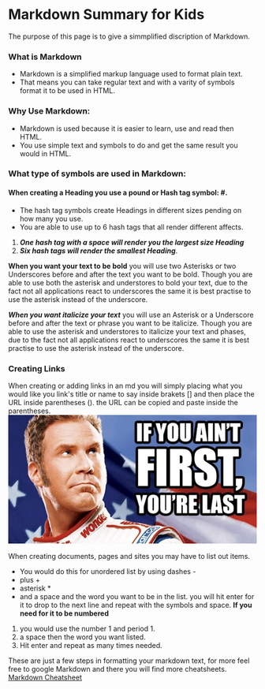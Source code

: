 # Markdown Summary for Kids

The purpose of this page is to give a simmplified discription of Markdown.

### What is Markdown

- Markdown is a simplified markup language used to format plain text. 
- That means you can take regular text and with a varity of symbols format it to be used in HTML.

### Why Use Markdown:

* Markdown is used because it is easier to learn, use and read then HTML. 
* You use simple text and symbols to do and get the same result you would in HTML. 

### What type of symbols are used in Markdown:

#### When creating a Heading you use a pound or Hash tag symbol: #.

* The hash tag symbols create Headings in different sizes pending on how many you use.  
* You are able to use up to 6 hash tags that all render different affects.

1. ***One hash tag with a space will render you the largest size Heading***
1. ***Six hash tags will render the smallest Heading***.

**When you want your text to be bold** you will use two Asterisks or two Underscores before and after the text you want to be bold. 
Though you are able to use both the asterisk and understores to bold your text, due to the fact not all applications react to underscores the same
it is best practise to use the asterisk instead of the underscore. 

***When you want italicize your text*** you will use an Asterisk or a Underscore before and after the text or phrase you want to be italicize. 
Though you are able to use the asterisk and understores to italicize your text and phases, due to the fact not all applications react to underscores the same
it is best practise to use the asterisk instead of the underscore.

### Creating Links

When creating or adding links in an md you will simply placing what you would like you link's title or name to say inside brakets [] 
and then place the URL inside parentheses (). the URL can be copied and paste inside the parentheses.
![Ricky Bobby](RickyBobby.jfif)

When creating documents, pages and sites you may have to list out items.

- You would do this for unordered list by using dashes -
- plus +
- asterisk *  
- and a space and the word you want to be in the list. you will hit enter for it to drop to the next line and repeat with the symbols and space.
**If you need for it to be numbered**

1. you would use the number 1 and period 1.  
2. a space then the word you want listed.  
3. Hit enter and repeat as many times needed.

These are just a few steps in formatting your markdown text, for more feel free to google Markdown and there you will find more cheatsheets. 
[Markdown Cheatsheet](https://www.markdownguide.org/cheat-sheet/)
